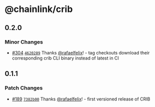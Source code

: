# @chainlink/crib

## 0.2.0

### Minor Changes

- [#304](https://github.com/smartcontractkit/crib/pull/304) [`4620289`](https://github.com/smartcontractkit/crib/commit/46202896b97636c0ceed4ed3aeca5baf088d0e9a) Thanks [@rafaelfelix](https://github.com/rafaelfelix)! - tag checkouts download their corresponding crib CLI binary instead of latest in CI

## 0.1.1

### Patch Changes

- [#189](https://github.com/smartcontractkit/crib/pull/189) [`7382b00`](https://github.com/smartcontractkit/crib/commit/7382b00de78f4832a4fdf80d6eeade9db1bef160) Thanks [@rafaelfelix](https://github.com/rafaelfelix)! - first versioned release of CRIB
